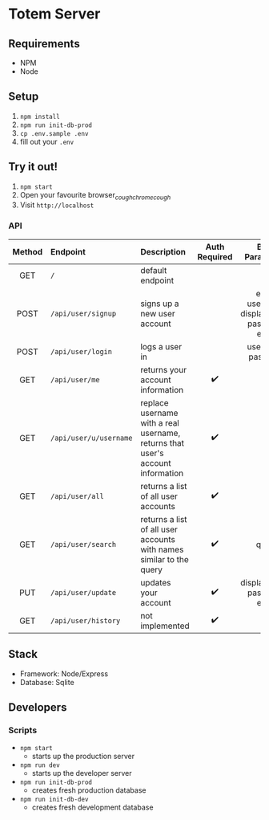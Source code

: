 # Totem Server

## Requirements

* NPM
* Node

## Setup

1. `npm install`
2. `npm run init-db-prod`
3. `cp .env.sample .env`
4. fill out your `.env`

## Try it out!

1. `npm start`
2. Open your favourite browser<sub>*coughchromecough*</sub>
3. Visit `http://localhost`

### API

 | Method | Endpoint | Description | Auth Required | Body Parameters |
 | :---: | :--- | :--- | :---: | :---: |
 | GET | `/` | default endpoint |  |  |
 | POST | `/api/user/signup` | signs up a new user account |  | email, username, display_name, password, emoji |
 | POST | `/api/user/login` | logs a user in |  | username, password |
 | GET | `/api/user/me` | returns your account information | ✔️ |  |
 | GET | `/api/user/u/username` | replace username with a real username, returns that user's account information | ✔️ |  |
 | GET | `/api/user/all` | returns a list of all user accounts | ✔️ |  |
 | GET | `/api/user/search` | returns a list of all user accounts with names similar to the query | ✔️ | query |
 | PUT | `/api/user/update` | updates your account | ✔️ | display_name, password, emoji |
 | GET | `/api/user/history` | not implemented | ✔️ |  |

## Stack

* Framework: Node/Express
* Database: Sqlite

## Developers

### Scripts

* `npm start`
  * starts up the production server
* `npm run dev`
  * starts up the developer server
* `npm run init-db-prod`
  * creates fresh production database
* `npm run init-db-dev`
  * creates fresh development database
 
